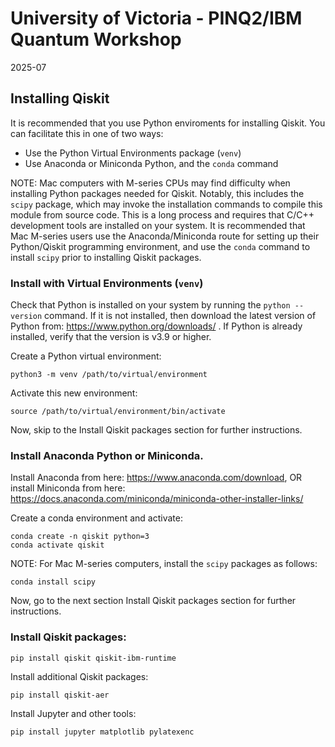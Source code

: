 # University of Victoria - PINQ2/IBM Quantum Workshop

2025-07

## Installing Qiskit

It is recommended that you use Python enviroments for installing Qiskit. You can facilitate this in one of two ways:

- Use the Python Virtual Environments package (```venv```)
- Use Anaconda or Miniconda Python, and the ```conda``` command

NOTE: Mac computers with M-series CPUs may find difficulty when installing Python packages needed for Qiskit. Notably, this includes the ```scipy``` package, which may invoke the installation commands to compile this module from source code. This is a long process and requires that C/C++ development tools are installed on your system. It is recommended that Mac M-series users use the Anaconda/Miniconda route for setting up their Python/Qiskit programming environment, and use the ```conda``` command to install ```scipy``` prior to installing Qiskit packages.

### Install with Virtual Environments (```venv```)

Check that Python is installed on your system by running the ```python --version``` command. If it is not installed, then download the latest version of Python from: https://www.python.org/downloads/ . If Python is already installed, verify that the version is v3.9 or higher.

Create a Python virtual environment:
```
python3 -m venv /path/to/virtual/environment
```

Activate this new environment:
```
source /path/to/virtual/environment/bin/activate
```

Now, skip to the Install Qiskit packages section for further instructions.

### Install Anaconda Python or Miniconda.

Install Anaconda from here: https://www.anaconda.com/download, OR
install Miniconda from here: https://docs.anaconda.com/miniconda/miniconda-other-installer-links/

Create a conda environment and activate:
```
conda create -n qiskit python=3
conda activate qiskit
```

NOTE: For Mac M-series computers, install the ```scipy``` packages as follows:
```
conda install scipy
```

Now, go to the next section Install Qiskit packages section for further instructions.

### Install Qiskit packages:
```
pip install qiskit qiskit-ibm-runtime
```

Install additional Qiskit packages:
```
pip install qiskit-aer 
```

Install Jupyter and other tools:
```
pip install jupyter matplotlib pylatexenc